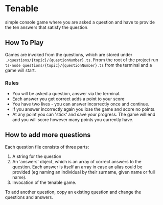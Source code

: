 # Tenable
simple console game where you are asked a question and have to provide the ten answers that satisfy the question.

## How To Play
Games are invoked from the questions, which are stored under `./questions/{topic}/{questionNumber}.ts`. Frrom the root of the project run `ts-node questions/{topic}/{questionNumber}.ts` from the terminal and a game will start.

### Rules
* You will be asked a question, answer via the terminal. 
* Each answer you get correct adds a point to your score
* You have two lives - you can answer incorrectly once and continue.
* If you answer incorrectly again you lose the game and score no points.
* At any point you can 'stick' and save your progress. The game will end and you will score however many points you currently have.

## How to add more questions
Each question file consists of three parts:
1. A string for the question
2. An 'answers' object, which is an array of correct answers to the question. Each answer is itself an array in case an alias could be provided (eg naming an individual by their surname, given name or full name).
3. Invocation of the tenable game.

To add another question, copy an existing question and change the questions and answers.
